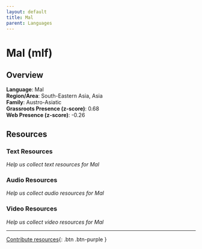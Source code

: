 ```yaml
---
layout: default
title: Mal
parent: Languages
---
```


# Mal (mlf)

## Overview

**Language**: Mal  
**Region/Area**: South-Eastern Asia, Asia  
**Family**: Austro-Asiatic  
**Grassroots Presence (z-score)**: 0.68  
**Web Presence (z-score)**: -0.26  

## Resources

### Text Resources
*Help us collect text resources for Mal*

### Audio Resources
*Help us collect audio resources for Mal*

### Video Resources
*Help us collect video resources for Mal*

---

[Contribute resources](https://forms.office.com/e/1SfLJx3u1r){: .btn .btn-purple }
